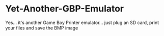 # Yet-Another-GBP-Emulator
Yes... it's another Game Boy Printer emulator... just plug an SD card, print your files and save the BMP image
